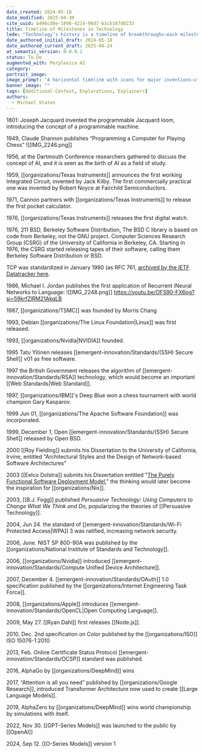 ```yaml
---
date_created: 2024-05-18
date_modified: 2025-04-30
site_uuid: b496cd8e-1896-4214-96d7-b1cb167d0233
title: Timeline of Milestones in Technology
lede: "Technology’s history is a timeline of breakthroughs—each milestone reshapes what’s possible."
date_authored_initial_draft: 2024-05-18
date_authored_current_draft: 2025-04-24
at_semantic_version: 0.0.0.1
status: To-Do
augmented_with: Perplexica AI
category: 
portrait_image: 
image_prompt: "A horizontal timeline with icons for major inventions—steam engine, telephone, computer, smartphone—each glowing at its milestone. The mood is historical, energetic, and optimistic."
banner_image: ""
tags: [Additional-Context, Explorations, Explainers]
authors:
  - Michael Staton
---
```


1801: Joseph Jacquard invented the programmable Jacquard loom, introducing the concept of a programmable machine.

1949, Claude Shannon publishes “Programming a Computer for Playing Chess”
![[IMG_2246.png]]

1956, at the Dartmouth Conference researchers gathered to discuss the concept of AI, and it is seen as the birth of AI as a field of study.

1959, [[organizations/Texas Instruments]] announces the first working Integrated Circuit, invented by Jack Kilby. The first commercially practical one was invented by Robert Noyce at Fairchild Semiconductors. 

1971, Cannon partners with [[organizations/Texas Instruments]] to release the first pocket calculator. 

1976, [[organizations/Texas Instruments]] releases the first digital watch. 

1976, 211 BSD, Berkeley Software Distribution, The BSD C library is based on code from Berkeley, not the GNU project. Computer Sciences Research Group (CSRG) of the University of California in Berkeley, CA. Starting in 1976, the CSRG started releasing tapes of their software, calling them Berkeley Software Distribution or BSD.

TCP was standardized in January 1980 (as RFC 761, [archived by the IETF Datatracker here](https://datatracker.ietf.org/doc/html/rfc761). 

1986, Michael I. Jordan publishes the first application of Recurrent iNeural Networks to Language: ![[IMG_2248.png]]
https://youtu.be/OFS90-FX6pg?si=59krfZlRM21AkqLB

1987, [[organizations/TSMC]] was founded by Morris Chang

1993, Debian [[organizations/The Linux Foundation|Linux]] was first released.

1993, [[organizations/Nvidia|NVIDIA]] founded. 

1995 Tatu Ylönen releases [[emergent-innovation/Standards/(SSH) Secure Shell]] v01 as free software. 

1997 the British Government releases the algorithm of [[emergent-innovation/Standards/RSA]] technology, which would become an important [[Web Standards|Web Standard]]. 

1997, [[organizations/IBM]]'s Deep Blue won a chess tournament with world champion Gary Kasparov.

1999 Jun 01, [[organizations/The Apache Software Foundation]] was incorporated. 

1999, December 1, Open [[emergent-innovation/Standards/(SSH) Secure Shell]] released by Open BSD.  

2000 [[Roy Fielding]] submits his Dissertation to the University of California, Irvine, entitled "Architectural Styles and the Design of Network-based Software Architectures"

2003 [[Eelco Dolstra]] submits his Dissertation entitled "[The Purely Functional Software Deployment Model](https://edolstra.github.io/pubs/phd-thesis.pdf)," the thinking would later become the inspiration for [[organizations/Nix]].

2003, [[B.J. Fogg]] published *Persuasive Technology: Using Computers to Change What We Think and Do*, popularizing the theories of [[Persuasive Technology]].

2004, Jun 24. the standard of [[emergent-innovation/Standards/Wi-Fi Protected Access|WPA]] 3 was ratified, increasing network security. 

2006, June. NIST SP 800-90A was published by the [[organizations/National Institute of Standards and Technology]]. 

2006, [[organizations/Nvidia]] introduced [[emergent-innovation/Standards/Compute Unified Device Architecture]].

2007, December 4. [[emergent-innovation/Standards/OAuth]] 1.0 specification published by the [[organizations/Internet Engineering Task Force]]. 

2008, [[organizations/Apple]] introduces [[emergent-innovation/Standards/OpenCL|Open Computing Language]].

2009, May 27. [[Ryan Dahl]] first releases [[Node.js]].

2010, Dec. 2nd specification on Color published by the [[organizations/ISO]] ISO 15076-1:2010

2013, Feb. Online Certificate Status Protocol [[emergent-innovation/Standards/OCSP]] standard was published. 

2016, AlphaGo by [[organizations/DeepMind]] wins 

2017, “Attention is all you need” published by [[organizations/Google Research]], introduced Transformer Architecture now used to create [[Large Language Models]].

2019, AlphaZero by [[organizations/DeepMind]] wins world championship by simulations with itself. 

2022, Nov 30. [[GPT-Series Models]] was launched to the public by [[OpenAI]]

2024, Sep 12. [[O-Series Models]] version 1 
